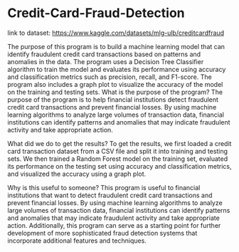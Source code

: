 # Credit-Card-Fraud-Detection
link to dataset: https://www.kaggle.com/datasets/mlg-ulb/creditcardfraud

The purpose of this program is to build a machine learning model that can identify fraudulent credit card transactions based on patterns and anomalies in the data. The program uses a Decision Tree Classifier algorithm to train the model and evaluates its performance using accuracy and classification metrics such as precision, recall, and F1-score. The program also includes a graph plot to visualize the accuracy of the model on the training and testing sets.
What is the purpose of the program?
The purpose of the program is to help financial institutions detect fraudulent credit card transactions and prevent financial losses. By using machine learning algorithms to analyze large volumes of transaction data, financial institutions can identify patterns and anomalies that may indicate fraudulent activity and take appropriate action.

What did we do to get the results?
To get the results, we first loaded a credit card transaction dataset from a CSV file and split it into training and testing sets. We then trained a Random Forest model on the training set, evaluated its performance on the testing set using accuracy and classification metrics, and visualized the accuracy using a graph plot.

Why is this useful to someone?
This program is useful to financial institutions that want to detect fraudulent credit card transactions and prevent financial losses. By using machine learning algorithms to analyze large volumes of transaction data, financial institutions can identify patterns and anomalies that may indicate fraudulent activity and take appropriate action. Additionally, this program can serve as a starting point for further development of more sophisticated fraud detection systems that incorporate additional features and techniques.






